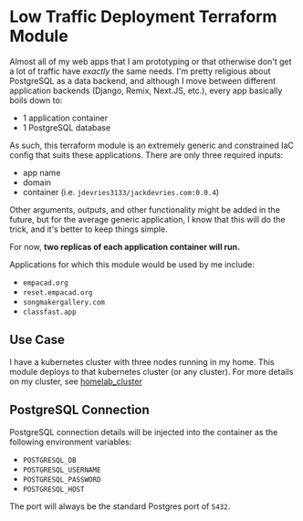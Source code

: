 # Low Traffic Deployment Terraform Module

Almost all of my web apps that I am prototyping or that otherwise don't get a
lot of traffic have _exactly_ the same needs. I'm pretty religious about
PostgreSQL as a data backend, and although I move between different application
backends (Django, Remix, Next.JS, etc.), every app basically boils down to:

- 1 application container
- 1 PostgreSQL database

As such, this terraform module is an extremely generic and constrained IaC
config that suits these applications. There are only three required inputs:

- app name
- domain
- container (i.e. `jdevries3133/jackdevries.com:0.0.4`)

Other arguments, outputs, and other functionality might be added in the future,
but for the average generic application, I know that this will do the trick,
and it's better to keep things simple.

For now, **two replicas of each application container will run.**

Applications for which this module would be used by me include:

- `empacad.org`
- `reset.empacad.org`
- `songmakergallery.com`
- `classfast.app`

## Use Case

I have a kubernetes cluster with three nodes running in my home. This module
deploys to that kubernetes cluster (or any cluster). For more details on
my cluster, see [homelab_cluster](https://github.com/jdevries3133/homelab_cluster)

## PostgreSQL Connection

PostgreSQL connection details will be injected into the container as the
following environment variables:

- `POSTGRESQL_DB`
- `POSTGRESQL_USERNAME`
- `POSTGRESQL_PASSWORD`
- `POSTGRESQL_HOST`

The port will always be the standard Postgres port of `5432`.
